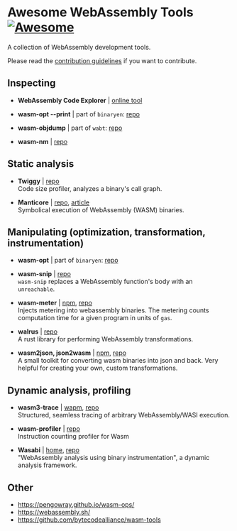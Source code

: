 # Awesome WebAssembly Tools [![Awesome](https://awesome.re/badge.svg)](https://awesome.re)

A collection of WebAssembly development tools.

Please read the [contribution guidelines](CONTRIBUTING.md) if you want to contribute.

## Inspecting

- **WebAssembly Code Explorer** | [online tool](https://wasdk.github.io/wasmcodeexplorer/)  

- **wasm-opt --print** | part of `binaryen`: [repo](https://github.com/WebAssembly/binaryen)  

- **wasm-objdump** | part of `wabt`: [repo](https://github.com/WebAssembly/wabt)  

- **wasm-nm** | [repo](https://github.com/fitzgen/wasm-nm)  


## Static analysis

- **Twiggy** | [repo](https://github.com/rustwasm/twiggy)  
  Code size profiler, analyzes a binary's call graph.

- **Manticore** | [repo](https://github.com/trailofbits/manticore), [article](https://blog.trailofbits.com/2020/01/31/symbolically-executing-webassembly-in-manticore/)  
  Symbolical execution of WebAssembly (WASM) binaries.


## Manipulating (optimization, transformation, instrumentation)

- **wasm-opt** | part of `binaryen`: [repo](https://github.com/WebAssembly/binaryen)  

- **wasm-snip** | [repo](https://github.com/rustwasm/wasm-snip)  
`wasm-snip` replaces a WebAssembly function's body with an `unreachable`.

- **wasm-meter** | [npm](https://www.npmjs.org/package/wasm-metering), [repo](https://github.com/ewasm/wasm-metering)  
Injects metering into webassembly binaries. The metering counts computation time for a given program in units of `gas`.

- **walrus** | [repo](https://github.com/rustwasm/walrus)  
A rust library for performing WebAssembly transformations.

- **wasm2json, json2wasm** | [npm](https://www.npmjs.com/package/wasm-json-toolkit), [repo](https://github.com/ewasm/wasm-json-toolkit)  
A small toolkit for converting wasm binaries into json and back. Very helpful for creating your own, custom transformations.

## Dynamic analysis, profiling

- **wasm3-trace** | [wapm](https://wapm.io/package/vshymanskyy/wasm3), [repo](https://github.com/wasm3/wasm3)  
  Structured, seamless tracing of arbitrary WebAssembly/WASI execution.

- **wasm-profiler** | [repo](https://github.com/dfinity/wasm-profiler)  
  Instruction counting profiler for Wasm

- **Wasabi** | [home](http://wasabi.software-lab.org/), [repo](https://github.com/danleh/wasabi)  
  "WebAssembly analysis using binary instrumentation", a dynamic analysis framework.

## Other

- https://pengowray.github.io/wasm-ops/
- https://webassembly.sh/
- https://github.com/bytecodealliance/wasm-tools


